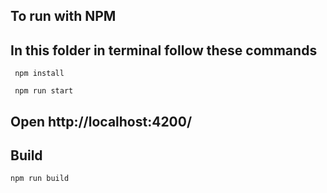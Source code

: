 ## To run with NPM

## In this folder in terminal follow these commands

```
 npm install

```

```
 npm run start

```

## Open http://localhost:4200/

## Build

```
npm run build

```

